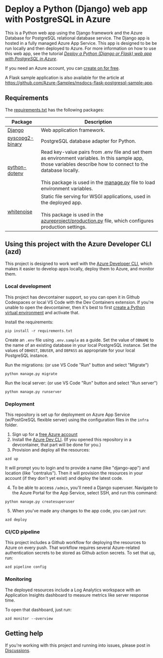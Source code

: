 # Deploy a Python (Django) web app with PostgreSQL in Azure

This is a Python web app using the Django framework and the Azure Database for PostgreSQL relational database service. The Django app is hosted in a fully managed Azure App Service. This app is designed to be be run locally and then deployed to Azure. For more information on how to use this web app, see the tutorial [*Deploy a Python (Django or Flask) web app with PostgreSQL in Azure*](https://docs.microsoft.com/en-us/azure/app-service/tutorial-python-postgresql-app).

If you need an Azure account, you can [create on for free](https://azure.microsoft.com/free/).

A Flask sample application is also available for the article at https://github.com/Azure-Samples/msdocs-flask-postgresql-sample-app.

## Requirements

The [requirements.txt](./requirements.txt) has the following packages:

| Package | Description |
| ------- | ----------- |
| [Django](https://pypi.org/project/Django/) | Web application framework. |
| [pyscopg2-binary](https://pypi.org/project/psycopg-binary/) | PostgreSQL database adapter for Python. |
| [python-dotenv](https://pypi.org/project/python-dotenv/) | Read key-value pairs from .env file and set them as environment variables. In this sample app, those variables describe how to connect to the database locally. <br><br> This package is used in the [manage.py](./manage.py) file to load environment variables. |
| [whitenoise](https://pypi.org/project/whitenoise/) | Static file serving for WSGI applications, used in the deployed app. <br><br> This package is used in the [azureproject/production.py](./azureproject/production.py) file, which configures production settings. |

## Using this project with the Azure Developer CLI (azd)

This project is designed to work well with the [Azure Developer CLI](https://learn.microsoft.com/en-us/azure/developer/azure-developer-cli/overview?WT.mc_id=python-79650-pamelafox),
which makes it easier to develop apps locally, deploy them to Azure, and monitor them.

### Local development

This project has devcontainer support, so you can open it in Github Codespaces or local VS Code with the Dev Containers extension. If you're unable to open the devcontainer,
then it's best to first [create a Python virtual environment](https://docs.python.org/3/tutorial/venv.html#creating-virtual-environments) and activate that.

Install the requirements:

```shell
pip install -r requirements.txt
```

Create an `.env` file using `.env.sample` as a guide. Set the value of `DBNAME` to the name of an existing database in your local PostgreSQL instance. Set the values of `DBHOST`, `DBUSER`, and `DBPASS` as appropriate for your local PostgreSQL instance.

Run the migrations: (or use VS Code "Run" button and select "Migrate")

```shell
python manage.py migrate
```

Run the local server: (or use VS Code "Run" button and select "Run server")

```shell
python manage.py runserver
```

### Deployment

This repository is set up for deployment on Azure App Service (w/PostGreSQL flexible server) using the configuration files in the `infra` folder.

1. Sign up for a [free Azure account](https://azure.microsoft.com/free/?WT.mc_id=python-79461-pamelafox)
2. Install the [Azure Dev CLI](https://learn.microsoft.com/azure/developer/azure-developer-cli/install-azd?WT.mc_id=python-79461-pamelafox). (If you opened this repository in a devcontainer, that part will be done for you.)
3. Provision and deploy all the resources:

```shell
azd up
```

It will prompt you to login and to provide a name (like "django-app") and location (like "centralus"). Then it will provision the resources in your account (if they don't yet exist) and deploy the latest code.

4. To be able to access `/admin`, you'll need a Django superuser. Navigate to the Azure Portal for the App Service, select SSH, and run this command:

```shell
python manage.py createsuperuser
```

5. When you've made any changes to the app code, you can just run:

```shell
azd deploy
```

### CI/CD pipeline

This project includes a Github workflow for deploying the resources to Azure
on every push. That workflow requires several Azure-related authentication secrets to be stored as Github action secrets. To set that up, run:

```shell
azd pipeline config
```

### Monitoring

The deployed resources include a Log Analytics workspace with an Application Insights dashboard to measure metrics like server response time.

To open that dashboard, just run:

```shell
azd monitor --overview
```

## Getting help

If you're working with this project and running into issues, please post in [Discussions](/discussions). 